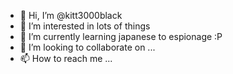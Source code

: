 - 👋 Hi, I’m @kitt3000black
- 👀 I’m interested in lots of things
- 🌱 I’m currently learning japanese to espionage :P
- 💞️ I’m looking to collaborate on ...
- 📫 How to reach me ...

<!---
kitt3000black

